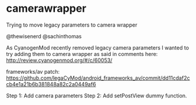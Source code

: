 camerawrapper
=============

Trying to move legacy parameters to camera wrapper


@thewisenerd @sachinthomas

As CyanogenMod recently removed legacy camera parameters I wanted to try adding them to camera wrapper as said in comments here: http://review.cyanogenmod.org/#/c/60053/

frameworks/av patch:
https://github.com/legaCyMod/android_frameworks_av/commit/dd11cdaf2ccb4e1a21b6b381848a82c2a0449af6


Step 1: Add camera parameters
Step 2: Add setPostView dummy function.
